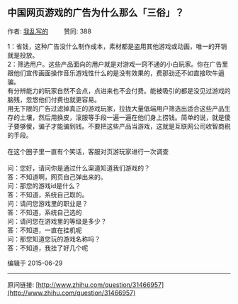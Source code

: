 ## 中国网页游戏的广告为什么那么「三俗」？

作者: [我乱写的](http://www.zhihu.com/people/woluanxiede)&nbsp;&nbsp;&nbsp;&nbsp;&nbsp;&nbsp;&nbsp;&nbsp; 赞同: 388


1：省钱，这种广告没什么制作成本，素材都是盗用其他游戏或动画，唯一的开销就是投放。<br>2：筛选用户。这些产品面向的用户就是对游戏一窍不通的小白玩家。你在广告里跟他们宣传画面操作音乐游戏性什么的是没有效果的，费那劲还不如直接吹牛逼骗。<br>有分辨能力的玩家自然不会点，点进来也不会付费。能被吸引的都是没见过游戏的脑残，忽悠他们付费也就更容易。<br>用无下限的广告过滤掉真正的游戏玩家，拉拢大量低端用户筛选出适合这些产品生存的土壤，然后用换皮，滚服等手段一遍一遍在他们身上捞钱。简单的说，就是傻子要够傻，骗子才能骗到钱。不要把这些产品当游戏，这就是互联网公司收智商税的手段。<br><br>在这个圈子里一直有个笑话，客服对页游玩家进行一次调查<br><br>问：您好，请问你是通过什么渠道知道我们游戏的？<br>答：不知道啊，网页自己弹出来的。<br>问：那您的游戏id是什么？<br>答：不知道，系统自己取的。<br>问：请问您游戏里的职业是？<br>答：不知道，系统自己选的<br>问：请问您在游戏里的等级是多少？<br>答：不知道，一直在挂机呢<br>问：那您知道您玩的游戏名称吗？<br>答：不知道，我挂了好几个呢



编辑于 2015-06-29



---
原问链接: [http://www.zhihu.com/question/31466957](http://www.zhihu.com/question/31466957)